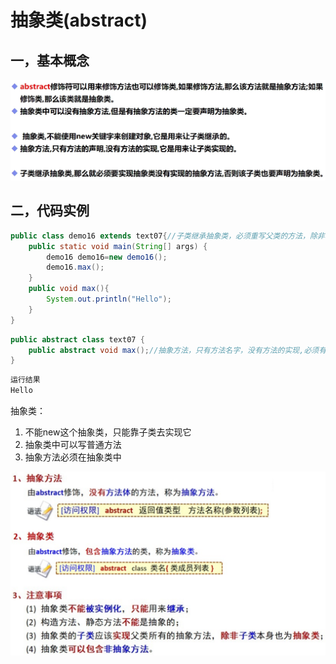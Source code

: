 # 抽象类(abstract)

## 一，基本概念

<img src="img/29.抽象类(abstract)/image-20220227202732537.png" alt="image-20220227202732537" style="zoom:50%;" />

## 二，代码实例

```java
public class demo16 extends text07{//子类继承抽象类，必须重写父类的方法，除非本身也为抽象类
    public static void main(String[] args) {
        demo16 demo16=new demo16();
        demo16.max();
    }
    public void max(){
        System.out.println("Hello");
    }
}
```

```java
public abstract class text07 {
    public abstract void max();//抽象方法，只有方法名字，没有方法的实现,必须有public abstract或者abstract
}
```

```java
运行结果
Hello
```

抽象类：

1. 不能new这个抽象类，只能靠子类去实现它
2. 抽象类中可以写普通方法
3. 抽象方法必须在抽象类中

<img src="img/29.抽象类(abstract)/image-20221101194244610.png" alt="image-20221101194244610" style="zoom:50%;" />
